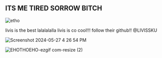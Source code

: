 ## ITS ME TIRED SORROW BITCH

![etho](https://github.com/tiredsorrow/tiredsorrow/assets/168008218/4d1d363f-75d7-4ef2-8c3c-aa16b5c6595a)

livis is the best lalalalalla livis is co cool!!! follow their github!! @LIVISSKU

![Screenshot 2024-05-27 4 26 54 PM](https://github.com/tiredsorrow/tiredsorrow/assets/168008218/62087109-a844-4e2e-a339-2f934b2793d6)

![EHOTHOEHO-ezgif com-resize (2)](https://github.com/tiredsorrow/tiredsorrow/assets/168008218/5a266cca-5119-4919-9756-171b300f1fcb)




<!---
tiredsorrow/tiredsorrow is a ✨ special ✨ repository because its `README.md` (this file) appears on your GitHub profile.
You can click the Preview link to take a look at your changes.
--->
